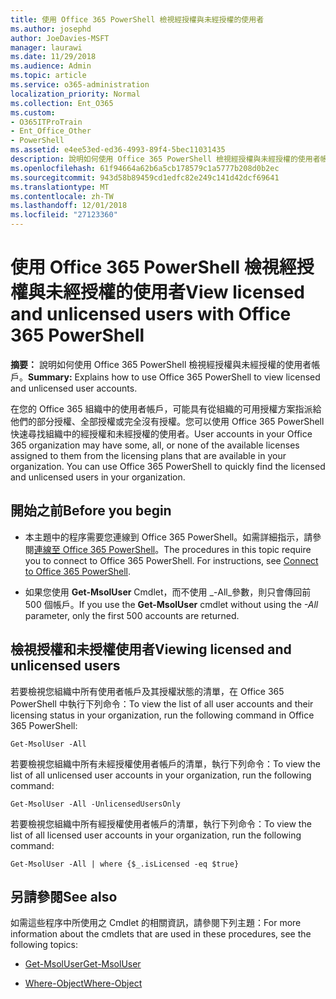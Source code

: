 ```yaml
---
title: 使用 Office 365 PowerShell 檢視經授權與未經授權的使用者
ms.author: josephd
author: JoeDavies-MSFT
manager: laurawi
ms.date: 11/29/2018
ms.audience: Admin
ms.topic: article
ms.service: o365-administration
localization_priority: Normal
ms.collection: Ent_O365
ms.custom:
- O365ITProTrain
- Ent_Office_Other
- PowerShell
ms.assetid: e4ee53ed-ed36-4993-89f4-5bec11031435
description: 說明如何使用 Office 365 PowerShell 檢視經授權與未經授權的使用者帳戶。
ms.openlocfilehash: 61f94664a62b6a5cb178579c1a5777b208d0b2ec
ms.sourcegitcommit: 943d58b89459cd1edfc82e249c141d42dcf69641
ms.translationtype: MT
ms.contentlocale: zh-TW
ms.lasthandoff: 12/01/2018
ms.locfileid: "27123360"
---
```

# <a name="view-licensed-and-unlicensed-users-with-office-365-powershell"></a><span data-ttu-id="5b205-103">使用 Office 365 PowerShell 檢視經授權與未經授權的使用者</span><span class="sxs-lookup"><span data-stu-id="5b205-103">View licensed and unlicensed users with Office 365 PowerShell</span></span>

<span data-ttu-id="5b205-104">**摘要：** 說明如何使用 Office 365 PowerShell 檢視經授權與未經授權的使用者帳戶。</span><span class="sxs-lookup"><span data-stu-id="5b205-104">**Summary:** Explains how to use Office 365 PowerShell to view licensed and unlicensed user accounts.</span></span>
  
<span data-ttu-id="5b205-p101">在您的 Office 365 組織中的使用者帳戶，可能具有從組織的可用授權方案指派給他們的部分授權、全部授權或完全沒有授權。您可以使用 Office 365 PowerShell 快速尋找組織中的經授權和未經授權的使用者。</span><span class="sxs-lookup"><span data-stu-id="5b205-p101">User accounts in your Office 365 organization may have some, all, or none of the available licenses assigned to them from the licensing plans that are available in your organization. You can use Office 365 PowerShell to quickly find the licensed and unlicensed users in your organization.</span></span>
  
## <a name="before-you-begin"></a><span data-ttu-id="5b205-107">開始之前</span><span class="sxs-lookup"><span data-stu-id="5b205-107">Before you begin</span></span>

- <span data-ttu-id="5b205-p102">本主題中的程序需要您連線到 Office 365 PowerShell。如需詳細指示，請參閱[連線至 Office 365 PowerShell](connect-to-office-365-powershell.md)。</span><span class="sxs-lookup"><span data-stu-id="5b205-p102">The procedures in this topic require you to connect to Office 365 PowerShell. For instructions, see [Connect to Office 365 PowerShell](connect-to-office-365-powershell.md).</span></span>
    
- <span data-ttu-id="5b205-110">如果您使用 **Get-MsolUser** Cmdlet，而不使用 _-All_參數，則只會傳回前 500 個帳戶。</span><span class="sxs-lookup"><span data-stu-id="5b205-110">If you use the **Get-MsolUser** cmdlet without using the _-All_ parameter, only the first 500 accounts are returned.</span></span>
    
## <a name="viewing-licensed-and-unlicensed-users"></a><span data-ttu-id="5b205-111">檢視授權和未授權使用者</span><span class="sxs-lookup"><span data-stu-id="5b205-111">Viewing licensed and unlicensed users</span></span>

<span data-ttu-id="5b205-112">若要檢視您組織中所有使用者帳戶及其授權狀態的清單，在 Office 365 PowerShell 中執行下列命令：</span><span class="sxs-lookup"><span data-stu-id="5b205-112">To view the list of all user accounts and their licensing status in your organization, run the following command in Office 365 PowerShell:</span></span>
  
```
Get-MsolUser -All
```

<span data-ttu-id="5b205-113">若要檢視您組織中所有未經授權使用者帳戶的清單，執行下列命令：</span><span class="sxs-lookup"><span data-stu-id="5b205-113">To view the list of all unlicensed user accounts in your organization, run the following command:</span></span>
  
```
Get-MsolUser -All -UnlicensedUsersOnly
```

<span data-ttu-id="5b205-114">若要檢視您組織中所有經授權使用者帳戶的清單，執行下列命令：</span><span class="sxs-lookup"><span data-stu-id="5b205-114">To view the list of all licensed user accounts in your organization, run the following command:</span></span>
  
```
Get-MsolUser -All | where {$_.isLicensed -eq $true}
```

## <a name="see-also"></a><span data-ttu-id="5b205-115">另請參閱</span><span class="sxs-lookup"><span data-stu-id="5b205-115">See also</span></span>

<span data-ttu-id="5b205-116">如需這些程序中所使用之 Cmdlet 的相關資訊，請參閱下列主題：</span><span class="sxs-lookup"><span data-stu-id="5b205-116">For more information about the cmdlets that are used in these procedures, see the following topics:</span></span>
  
- [<span data-ttu-id="5b205-117">Get-MsolUser</span><span class="sxs-lookup"><span data-stu-id="5b205-117">Get-MsolUser</span></span>](https://go.microsoft.com/fwlink/p/?LinkId=691547)
    
- [<span data-ttu-id="5b205-118">Where-Object</span><span class="sxs-lookup"><span data-stu-id="5b205-118">Where-Object</span></span>](https://go.microsoft.com/fwlink/p/?LinkId=113423)
    

